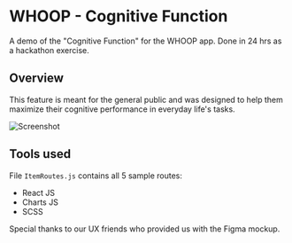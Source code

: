 # WHOOP - Cognitive Function

A demo of the "Cognitive Function" for the WHOOP app. Done in 24 hrs as a hackathon exercise.

## Overview
This feature is meant for the general public and was designed to help them maximize their cognitive performance in everyday life's tasks.

![Screenshot](https://github.com/lavaboom/industry/blob/main/screenshot.jpg?raw=true)

## Tools used
File `ItemRoutes.js` contains all 5 sample routes: 
- React JS
- Charts JS
- SCSS

Special thanks to our UX friends who provided us with the Figma mockup.
